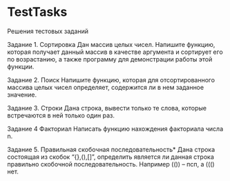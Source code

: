 # TestTasks
Решения тестовых заданий

Задание 1. Сортировка
Дан массив целых чисел. Напишите функцию, которая получает данный массив в
качестве аргумента и сортирует его по возрастанию, а также программу для
демонстрации работы этой функции.

Задание 2. Поиск
Напишите функцию, которая для отсортированного маcсива целых чисел
определяет, содержится ли в нем заданное значение.

Задание 3. Строки
Дана строка, вывести только те слова, которые встречаются в ней только один
раз.

Задание 4 Факториал
Написать функцию нахождения факториала числа n.

Задание 5. Правильная скобочная последовательность*
Дана строка состоящая из скобок “{},(),[]”, определить является ли данная строка
правильно скобочной последовательность. Например (()) – псп, а ((() нет.
